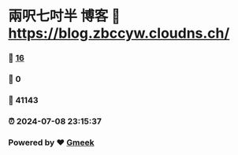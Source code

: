 # 兩呎七吋半 博客 :link: https://blog.zbccyw.cloudns.ch/ 
### :page_facing_up: [16](https://blog.zbccyw.cloudns.ch//tag.html) 
### :speech_balloon: 0 
### :hibiscus: 41143 
### :alarm_clock: 2024-07-08 23:15:37 
### Powered by :heart: [Gmeek](https://github.com/Meekdai/Gmeek)
